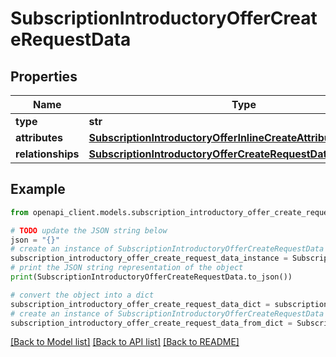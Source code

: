 # SubscriptionIntroductoryOfferCreateRequestData


## Properties

Name | Type | Description | Notes
------------ | ------------- | ------------- | -------------
**type** | **str** |  | 
**attributes** | [**SubscriptionIntroductoryOfferInlineCreateAttributes**](SubscriptionIntroductoryOfferInlineCreateAttributes.md) |  | 
**relationships** | [**SubscriptionIntroductoryOfferCreateRequestDataRelationships**](SubscriptionIntroductoryOfferCreateRequestDataRelationships.md) |  | 

## Example

```python
from openapi_client.models.subscription_introductory_offer_create_request_data import SubscriptionIntroductoryOfferCreateRequestData

# TODO update the JSON string below
json = "{}"
# create an instance of SubscriptionIntroductoryOfferCreateRequestData from a JSON string
subscription_introductory_offer_create_request_data_instance = SubscriptionIntroductoryOfferCreateRequestData.from_json(json)
# print the JSON string representation of the object
print(SubscriptionIntroductoryOfferCreateRequestData.to_json())

# convert the object into a dict
subscription_introductory_offer_create_request_data_dict = subscription_introductory_offer_create_request_data_instance.to_dict()
# create an instance of SubscriptionIntroductoryOfferCreateRequestData from a dict
subscription_introductory_offer_create_request_data_from_dict = SubscriptionIntroductoryOfferCreateRequestData.from_dict(subscription_introductory_offer_create_request_data_dict)
```
[[Back to Model list]](../README.md#documentation-for-models) [[Back to API list]](../README.md#documentation-for-api-endpoints) [[Back to README]](../README.md)


